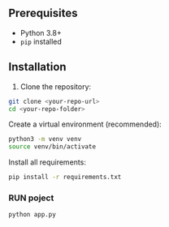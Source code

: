 ## Prerequisites

- Python 3.8+
- `pip` installed

## Installation

1. Clone the repository:

```bash
git clone <your-repo-url>
cd <your-repo-folder>
```

Create a virtual environment (recommended):

```bash
python3 -m venv venv
source venv/bin/activate
```

Install all requirements:

```bash
pip install -r requirements.txt
```

### RUN poject

```bash
python app.py
```